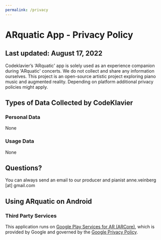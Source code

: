 ```yaml
---
permalink: /privacy
---
```


# ARquatic App - Privacy Policy

## Last updated: August 17, 2022

Codeklavier’s ‘ARquatic' app is solely used as an experience companion during 'ARquatic' concerts. We do not collect and share any information ourselves.
This project is an open-source artistic project exploring piano music and augmented reality. Depending on platform additional privacy policies might apply.

## Types of Data Collected by CodeKlavier

### Personal Data
None

### Usage Data
None

## Questions?
You can always send an email to our producer and pianist anne.veinberg [at] gmail.com

## Using ARquatic on Android

### Third Party Services

This application runs on [Google Play Services for AR (ARCore)](https://play.google.com/store/apps/details?id=com.google.ar.core), which is provided by Google and governed by the [Google Privacy Policy](https://policies.google.com/privacy).
